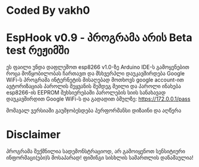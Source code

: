 # Coded By vakh0
# EspHook v0.9 - პროგრამა არის Beta test რეჟიმში
ეს ფაილი უნდა დაფლეშოთ esp8266 v1.0-ზე Arduino IDE-ს გამოყენებით
როცა მოწყობილობას ჩართავთ და მსხვერპლი დაუკავშირდება Google WiFi-ს პროგრამა ინტერნეტის მისაღებად
მოთხოვს google account-ით ავტორიზაციას
პაროლის შეყვანის შემდეგ მეილი და პაროლი ინახება 
esp8266-ის EEPROM მეხსიერებაში
პაროლების სიის სანახავად დაუკავშირდით Google WiFi-ს და გადადით ბმულზე: https://172.0.0.1/pass

მომავალ ვერსიაში გაუმჯობესდება პერფორმანსი დიზაინი და აღწერა

# Disclaimer
პროგრამა შექმნილია სადემონსტრაციოდ, არ გამოიყენოთ სენსიტიური ინფორმაცი(ები)ს მოსაპარად!
ფიშინგი სისხლის სამართლის დანაშაულია!
